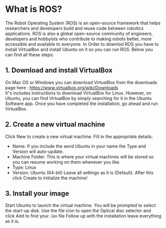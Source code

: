 
# What is ROS?
The Robot Operating System (ROS) is an open-source framework that helps researchers and developers build and reuse code between robotics applications.
ROS is also a global open-source community of engineers, developers and hobbyists who contribute to making robots better, more accessible and available to everyone. In Order to downlod ROS you have to install VirtualBox and install Ubuntu on it so you can run ROS. Below you can find all these steps:

## 1. Download and install VirtualBox <br/>
On Mac OS or Windows you can download VirtualBox from the downloads page here : https://www.virtualbox.org/wiki/Downloads <br/>
it"s includes instructions to download VirtualBox for Linux. However, on Ubuntu, you can find VirtualBox by simply searching for it in the Ubuntu Software app. Once you have completed the installation, go ahead and run VirtualBox.

## 2. Create a new virtual machine  <br/>
Click New to create a new virtual machine. Fill in the appropriate details:

- Name: If you include the word Ubuntu in your name the Type and Version will auto-update.
- Machine Folder: This is where your virtual machines will be stored so you can resume working on them whenever you like.
- Type: Linux
- Version: Ubuntu (64-bit)
Leave all settings as it is (Default). After this click Create to initialize the machine!

## 3. Install your image <br/> 
Start Ubuntu to launch the virtual machine. You will be prompted to select the start-up disk. Use the file icon to open the Optical disc selector and click Add to find your .iso file Follow up with the installation leave everything as it is.



